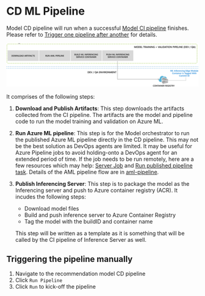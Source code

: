 # CD ML Pipeline <!-- omit in toc -->

Model CD pipeline will run when a successful [Model CI pipeline](pr-ci-ml-pipeline.md) finishes. Please refer
to [Trigger one pipeline after another](https://docs.microsoft.com/en-us/azure/devops/pipelines/process/pipeline-triggers?view=azure-devops&tabs=yaml)
for details.

![CD ML Pipeline](../images/cd-ml.png)

It comprises of the following steps:

1. **Download and Publish Artifacts**: This step downloads the artifacts collected from the CI pipeline. The artifacts are the model
 and pipeline code to run the model training and validation on Azure ML.

1. **Run Azure ML pipeline**:  This step is for the Model orchestrator to run the published Azure ML pipeline directly in the CD pipeline.
This may not be the best solution as DevOps agents are limited.
It may be useful for Azure Pipeline jobs to avoid holding-onto a DevOps agent for an extended period of time.
If the job needs to be run remotely, here are a few resources which may help:
[Server Job](https://docs.microsoft.com/en-us/azure/devops/pipelines/yaml-schema?view=azure-devops&tabs=schema%2Cparameter-schema#server)
and
[Run published pipeline task](https://marketplace.visualstudio.com/items?itemName=ms-air-aiagility.vss-services-azureml).
Details of the AML pipeline flow are in [aml-pipeline](aml-pipeline.md).

1. **Publish Inferencing Server**: This step is to package the model as the Inferencing server and push to Azure container registry (ACR).
It incudes the following steps:
    - Download model files
    - Build and push inference server to Azure Container Registry
    - Tag the model with the buildID and container name

    This step will be written as a template as it is something that will be called by the CI pipeline of Inference Server as well.

## Triggering the pipeline manually

1. Navigate to the recommendation model CD pipeline
1. Click `Run Pipeline`
1. Click `Run` to kick-off the pipeline
